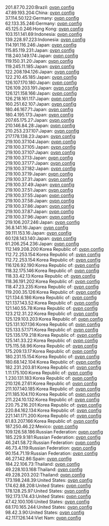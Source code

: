 201.87.70.220:Brazil: [ovpn config](vpn/201_87_70_220.ovpn)  
47.89.193.204:China: [ovpn config](vpn/47_89_193_204.ovpn)  
37.114.50.122:Germany: [ovpn config](vpn/37_114_50_122.ovpn)  
62.133.35.246:Germany: [ovpn config](vpn/62_133_35_246.ovpn)  
45.125.0.246:Hong Kong: [ovpn config](vpn/45_125_0_246.ovpn)  
103.151.141.69:Indonesia: [ovpn config](vpn/103_151_141_69.ovpn)  
139.228.97.223:Indonesia: [ovpn config](vpn/139_228_97_223.ovpn)  
114.191.116.246:Japan: [ovpn config](vpn/114_191_116_246.ovpn)  
115.85.119.231:Japan: [ovpn config](vpn/115_85_119_231.ovpn)  
118.240.149.174:Japan: [ovpn config](vpn/118_240_149_174.ovpn)  
119.150.31.20:Japan: [ovpn config](vpn/119_150_31_20.ovpn)  
119.245.11.185:Japan: [ovpn config](vpn/119_245_11_185.ovpn)  
122.208.194.126:Japan: [ovpn config](vpn/122_208_194_126.ovpn)  
122.210.45.185:Japan: [ovpn config](vpn/122_210_45_185.ovpn)  
126.107.170.180:Japan: [ovpn config](vpn/126_107_170_180.ovpn)  
126.109.203.191:Japan: [ovpn config](vpn/126_109_203_191.ovpn)  
126.121.158.166:Japan: [ovpn config](vpn/126_121_158_166.ovpn)  
126.218.161.117:Japan: [ovpn config](vpn/126_218_161_117.ovpn)  
160.251.62.107:Japan: [ovpn config](vpn/160_251_62_107.ovpn)  
180.46.167.71:Japan: [ovpn config](vpn/180_46_167_71.ovpn)  
180.4.195.173:Japan: [ovpn config](vpn/180_4_195_173.ovpn)  
207.65.175.27:Japan: [ovpn config](vpn/207_65_175_27.ovpn)  
210.146.84.28:Japan: [ovpn config](vpn/210_146_84_28.ovpn)  
210.253.237.107:Japan: [ovpn config](vpn/210_253_237_107.ovpn)  
217.178.138.23:Japan: [ovpn config](vpn/217_178_138_23.ovpn)  
219.100.37.104:Japan: [ovpn config](vpn/219_100_37_104.ovpn)  
219.100.37.105:Japan: [ovpn config](vpn/219_100_37_105.ovpn)  
219.100.37.107:Japan: [ovpn config](vpn/219_100_37_107.ovpn)  
219.100.37.13:Japan: [ovpn config](vpn/219_100_37_13.ovpn)  
219.100.37.177:Japan: [ovpn config](vpn/219_100_37_177.ovpn)  
219.100.37.182:Japan: [ovpn config](vpn/219_100_37_182.ovpn)  
219.100.37.19:Japan: [ovpn config](vpn/219_100_37_19.ovpn)  
219.100.37.31:Japan: [ovpn config](vpn/219_100_37_31.ovpn)  
219.100.37.49:Japan: [ovpn config](vpn/219_100_37_49.ovpn)  
219.100.37.51:Japan: [ovpn config](vpn/219_100_37_51.ovpn)  
219.100.37.55:Japan: [ovpn config](vpn/219_100_37_55.ovpn)  
219.100.37.58:Japan: [ovpn config](vpn/219_100_37_58.ovpn)  
219.100.37.86:Japan: [ovpn config](vpn/219_100_37_86.ovpn)  
219.100.37.87:Japan: [ovpn config](vpn/219_100_37_87.ovpn)  
219.100.37.96:Japan: [ovpn config](vpn/219_100_37_96.ovpn)  
219.106.207.246:Japan: [ovpn config](vpn/219_106_207_246.ovpn)  
36.8.141.16:Japan: [ovpn config](vpn/36_8_141_16.ovpn)  
39.111.153.16:Japan: [ovpn config](vpn/39_111_153_16.ovpn)  
60.128.143.140:Japan: [ovpn config](vpn/60_128_143_140.ovpn)  
61.206.254.236:Japan: [ovpn config](vpn/61_206_254_236.ovpn)  
112.149.208.200:Korea Republic of: [ovpn config](vpn/112_149_208_200.ovpn)  
112.72.253.154:Korea Republic of: [ovpn config](vpn/112_72_253_154.ovpn)  
112.72.253.154:Korea Republic of: [ovpn config](vpn/112_72_253_154.ovpn)  
116.126.92.190:Korea Republic of: [ovpn config](vpn/116_126_92_190.ovpn)  
118.32.175.146:Korea Republic of: [ovpn config](vpn/118_32_175_146.ovpn)  
118.33.42.13:Korea Republic of: [ovpn config](vpn/118_33_42_13.ovpn)  
118.36.191.202:Korea Republic of: [ovpn config](vpn/118_36_191_202.ovpn)  
118.47.23.235:Korea Republic of: [ovpn config](vpn/118_47_23_235.ovpn)  
119.200.35.126:Korea Republic of: [ovpn config](vpn/119_200_35_126.ovpn)  
121.134.6.186:Korea Republic of: [ovpn config](vpn/121_134_6_186.ovpn)  
121.137.143.52:Korea Republic of: [ovpn config](vpn/121_137_143_52.ovpn)  
121.140.55.78:Korea Republic of: [ovpn config](vpn/121_140_55_78.ovpn)  
123.212.31.22:Korea Republic of: [ovpn config](vpn/123_212_31_22.ovpn)  
125.129.103.203:Korea Republic of: [ovpn config](vpn/125_129_103_203.ovpn)  
125.131.107.136:Korea Republic of: [ovpn config](vpn/125_131_107_136.ovpn)  
125.133.57.171:Korea Republic of: [ovpn config](vpn/125_133_57_171.ovpn)  
125.135.179.218:Korea Republic of: [ovpn config](vpn/125_135_179_218.ovpn)  
125.141.33.22:Korea Republic of: [ovpn config](vpn/125_141_33_22.ovpn)  
175.115.58.96:Korea Republic of: [ovpn config](vpn/175_115_58_96.ovpn)  
175.209.13.17:Korea Republic of: [ovpn config](vpn/175_209_13_17.ovpn)  
180.231.15.154:Korea Republic of: [ovpn config](vpn/180_231_15_154.ovpn)  
180.68.142.104:Korea Republic of: [ovpn config](vpn/180_68_142_104.ovpn)  
182.231.203.81:Korea Republic of: [ovpn config](vpn/182_231_203_81.ovpn)  
1.11.175.100:Korea Republic of: [ovpn config](vpn/1_11_175_100.ovpn)  
1.230.131.183:Korea Republic of: [ovpn config](vpn/1_230_131_183.ovpn)  
210.126.27.61:Korea Republic of: [ovpn config](vpn/210_126_27_61.ovpn)  
211.107.140.185:Korea Republic of: [ovpn config](vpn/211_107_140_185.ovpn)  
211.185.104.110:Korea Republic of: [ovpn config](vpn/211_185_104_110.ovpn)  
211.224.10.132:Korea Republic of: [ovpn config](vpn/211_224_10_132.ovpn)  
220.75.216.201:Korea Republic of: [ovpn config](vpn/220_75_216_201.ovpn)  
220.84.162.134:Korea Republic of: [ovpn config](vpn/220_84_162_134.ovpn)  
221.141.171.200:Korea Republic of: [ovpn config](vpn/221_141_171_200.ovpn)  
61.83.207.166:Korea Republic of: [ovpn config](vpn/61_83_207_166.ovpn)  
187.250.46.22:Mexico: [ovpn config](vpn/187_250_46_22.ovpn)  
109.126.58.186:Russian Federation: [ovpn config](vpn/109_126_58_186.ovpn)  
185.229.9.181:Russian Federation: [ovpn config](vpn/185_229_9_181.ovpn)  
46.241.58.72:Russian Federation: [ovpn config](vpn/46_241_58_72.ovpn)  
46.73.4.119:Russian Federation: [ovpn config](vpn/46_73_4_119.ovpn)  
90.154.71.19:Russian Federation: [ovpn config](vpn/90_154_71_19.ovpn)  
46.27.142.86:Spain: [ovpn config](vpn/46_27_142_86.ovpn)  
184.22.106.73:Thailand: [ovpn config](vpn/184_22_106_73.ovpn)  
49.228.103.168:Thailand: [ovpn config](vpn/49_228_103_168.ovpn)  
49.228.203.202:Thailand: [ovpn config](vpn/49_228_203_202.ovpn)  
173.198.248.39:United States: [ovpn config](vpn/173_198_248_39.ovpn)  
174.62.88.208:United States: [ovpn config](vpn/174_62_88_208.ovpn)  
178.128.25.97:United States: [ovpn config](vpn/178_128_25_97.ovpn)  
192.173.174.43:United States: [ovpn config](vpn/192_173_174_43.ovpn)  
47.42.100.106:United States: [ovpn config](vpn/47_42_100_106.ovpn)  
68.170.165.244:United States: [ovpn config](vpn/68_170_165_244.ovpn)  
98.42.3.90:United States: [ovpn config](vpn/98_42_3_90.ovpn)  
42.117.126.144:Viet Nam: [ovpn config](vpn/42_117_126_144.ovpn)  
